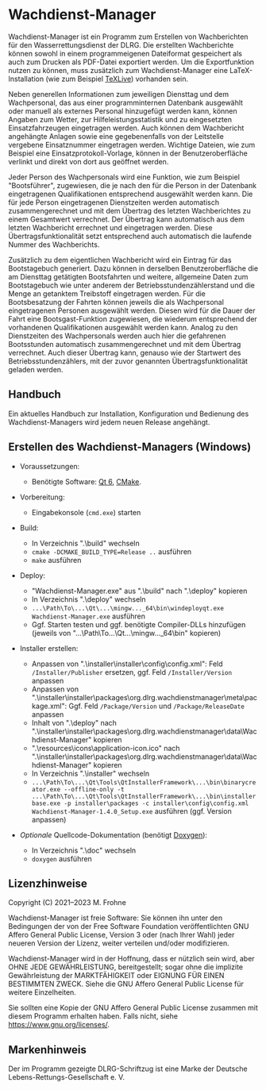 # Wachdienst-Manager

Wachdienst-Manager ist ein Programm zum Erstellen von Wachberichten für den Wasserrettungsdienst der DLRG.
Die erstellten Wachberichte können sowohl in einem programmeigenen Dateiformat gespeichert als auch zum Drucken
als PDF-Datei exportiert werden. Um die Exportfunktion nutzen zu können, muss zusätzlich zum Wachdienst-Manager
eine LaTeX-Installation (wie zum Beispiel [TeXLive](https://www.tug.org/texlive)) vorhanden sein.  

Neben generellen Informationen zum jeweiligen Diensttag und dem Wachpersonal, das aus einer programminternen Datenbank
ausgewählt oder manuell als externes Personal hinzugefügt werden kann, können Angaben zum Wetter, zur Hilfeleistungsstatistik
und zu eingesetzten Einsatzfahrzeugen eingetragen werden. Auch können dem Wachbericht angehängte Anlagen sowie eine
gegebenenfalls von der Leitstelle vergebene Einsatznummer eingetragen werden. Wichtige Dateien, wie zum Beispiel eine
Einsatzprotokoll-Vorlage, können in der Benutzeroberfläche verlinkt und direkt von dort aus geöffnet werden.  

Jeder Person des Wachpersonals wird eine Funktion, wie zum Beispiel "Bootsführer", zugewiesen, die je nach den für
die Person in der Datenbank eingetragenen Qualifikationen entsprechend ausgewählt werden kann. Die für jede Person
eingetragenen Dienstzeiten werden automatisch zusammengerechnet und mit dem Übertrag des letzten Wachberichtes zu
einem Gesamtwert verrechnet. Der Übertrag kann automatisch aus dem letzten Wachbericht errechnet und eingetragen
werden. Diese Übertragsfunktionalität setzt entsprechend auch automatisch die laufende Nummer des Wachberichts.  

Zusätzlich zu dem eigentlichen Wachbericht wird ein Eintrag für das Bootstagebuch generiert. Dazu können in derselben
Benutzeroberfläche die am Diensttag getätigten Bootsfahrten und weitere, allgemeine Daten zum Bootstagebuch wie unter
anderem der Betriebsstundenzählerstand und die Menge an getanktem Treibstoff eingetragen werden. Für die Bootsbesatzung
der Fahrten können jeweils die als Wachpersonal eingetragenen Personen ausgewählt werden. Diesen wird für die Dauer
der Fahrt eine Bootsgast-Funktion zugewiesen, die wiederum entsprechend der vorhandenen Qualifikationen ausgewählt
werden kann. Analog zu den Dienstzeiten des Wachpersonals werden auch hier die gefahrenen Bootsstunden automatisch
zusammengerechnet und mit dem Übertrag verrechnet. Auch dieser Übertrag kann, genauso wie der Startwert
des Betriebsstundenzählers, mit der zuvor genannten Übertragsfunktionalität geladen werden.

## Handbuch

Ein aktuelles Handbuch zur Installation, Konfiguration und Bedienung des Wachdienst-Managers wird jedem neuen Release angehängt.

## Erstellen des Wachdienst-Managers (Windows)

- Voraussetzungen:
  - Benötigte Software: [Qt 6](https://www.qt.io/product/qt6), [CMake](https://cmake.org/).

- Vorbereitung:
  - Eingabekonsole (`cmd.exe`) starten

- Build:
  - In Verzeichnis ".\build" wechseln
  - `cmake -DCMAKE_BUILD_TYPE=Release ..` ausführen
  - `make` ausführen

- Deploy:
  - "Wachdienst-Manager.exe" aus ".\build" nach ".\deploy" kopieren
  - In Verzeichnis ".\deploy" wechseln
  - `...\Path\To\...\Qt\...\mingw..._64\bin\windeployqt.exe Wachdienst-Manager.exe` ausführen
  - Ggf. Starten testen und ggf. benötigte Compiler-DLLs hinzufügen (jeweils von "...\Path\To\...\Qt\...\mingw..._64\bin" kopieren)

- Installer erstellen:
  - Anpassen von ".\installer\installer\config\config.xml": Feld `/Installer/Publisher` ersetzen, ggf. Feld `/Installer/Version` anpassen
  - Anpassen von ".\installer\installer\packages\org.dlrg.wachdienstmanager\meta\package.xml": Ggf. Feld `/Package/Version` und `/Package/ReleaseDate` anpassen
  - Inhalt von ".\deploy" nach ".\installer\installer\packages\org.dlrg.wachdienstmanager\data\Wachdienst-Manager" kopieren
  - ".\resources\icons\application-icon.ico" nach ".\installer\installer\packages\org.dlrg.wachdienstmanager\data\Wachdienst-Manager" kopieren
  - In Verzeichnis ".\installer" wechseln
  - `...\Path\To\...\Qt\Tools\QtInstallerFramework\...\bin\binarycreator.exe --offline-only -t ...\Path\To\...\Qt\Tools\QtInstallerFramework\...\bin\installerbase.exe -p installer\packages -c installer\config\config.xml Wachdienst-Manager-1.4.0_Setup.exe` ausführen (ggf. Version anpassen)

- *Optionale* Quellcode-Dokumentation (benötigt [Doxygen](https://github.com/doxygen/doxygen)):
  - In Verzeichnis ".\doc" wechseln
  - `doxygen` ausführen

## Lizenzhinweise

Copyright (C) 2021–2023 M. Frohne  

Wachdienst-Manager ist freie Software: Sie können ihn unter den Bedingungen der
von der Free Software Foundation veröffentlichten GNU Affero General Public License,
Version 3 oder (nach Ihrer Wahl) jeder neueren Version der Lizenz,
weiter verteilen und/oder modifizieren.  

Wachdienst-Manager wird in der Hoffnung, dass er nützlich sein wird,
aber OHNE JEDE GEWÄHRLEISTUNG, bereitgestellt; sogar ohne die implizite
Gewährleistung der MARKTFÄHIGKEIT oder EIGNUNG FÜR EINEN BESTIMMTEN ZWECK.
Siehe die GNU Affero General Public License für weitere Einzelheiten.  

Sie sollten eine Kopie der GNU Affero General Public License zusammen mit diesem
Programm erhalten haben. Falls nicht, siehe https://www.gnu.org/licenses/.

## Markenhinweis

Der im Programm gezeigte DLRG-Schriftzug ist eine Marke der Deutsche Lebens-Rettungs-Gesellschaft e. V.
